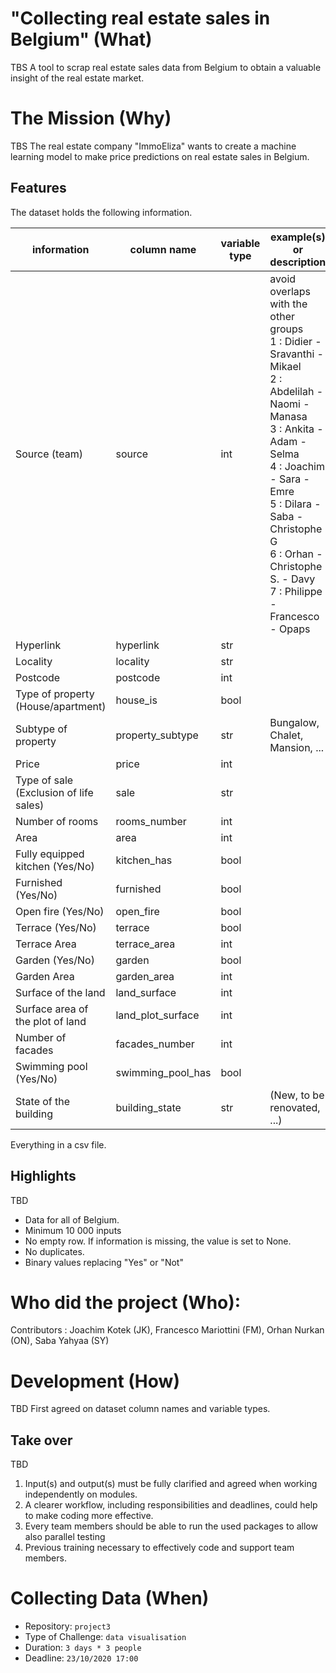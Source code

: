 # "Collecting real estate sales in Belgium" (What)
TBS
A tool to scrap real estate sales data from Belgium to obtain a valuable insight of the real estate market.

# The Mission (Why)
TBS
The real estate company "ImmoEliza" wants to create a machine learning model to make price predictions on real estate sales in Belgium. 

## Features 
The dataset holds the following information.

information|column name|variable type|example(s) or description|notes
---|---|---|---|---
Source (team)|source|int|avoid overlaps with the other groups <br> 1 : Didier - Sravanthi - Mikael <br> 2 : Abdelilah - Naomi - Manasa <br> 3 : Ankita - Adam - Selma <br> 4 : Joachim - Sara - Emre <br> 5 : Dilara - Saba - Christophe G <br> 6 : Orhan - Christophe S. - Davy <br> 7 : Philippe - Francesco - Opaps||
Hyperlink|hyperlink|str|||
Locality|locality|str|||
Postcode|postcode|int|||
Type of property (House/apartment)|house_is|bool|||
Subtype of property|property_subtype|str|Bungalow, Chalet, Mansion, ...||
Price|price|int|||
Type of sale (Exclusion of life sales)|sale|str||
Number of rooms|rooms_number|int||
Area|area|int||
Fully equipped kitchen (Yes/No)|kitchen_has|bool||
Furnished (Yes/No)|furnished|bool||
Open fire (Yes/No)|open_fire|bool||
Terrace (Yes/No)|terrace|bool||
Terrace Area|terrace_area|int||
Garden (Yes/No)|garden|bool||
Garden Area|garden_area|int||
Surface of the land|land_surface|int||
Surface area of the plot of land|land_plot_surface|int||
Number of facades|facades_number|int||
Swimming pool (Yes/No)|swimming_pool_has|bool||
State of the building|building_state|str|(New, to be renovated, ...)|

Everything in a csv file.

## Highlights
TBD
- Data for all of Belgium.
- Minimum 10 000 inputs
- No empty row. If information is missing, the value is set to None.
- No duplicates. 
- Binary values replacing "Yes" or "Not" 

# Who did the project (Who):
Contributors : Joachim Kotek (JK), Francesco Mariottini (FM), Orhan Nurkan (ON), Saba Yahyaa (SY)

# Development (How)
TBD
First agreed on dataset column names and variable types.

## Take over
TBD
1. Input(s) and output(s) must be fully clarified and agreed when working independently on modules.
1. A clearer workflow, including responsibilities and deadlines, could help to make coding more effective.
1. Every team members should be able to run the used packages to allow also parallel testing
1. Previous training necessary to effectively code and support team members.

# Collecting Data (When)
- Repository: `project3`
- Type of Challenge: `data visualisation`
- Duration: `3 days * 3 people` 
- Deadline: `23/10/2020 17:00`




